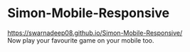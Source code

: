 # Simon-Mobile-Responsive
https://swarnadeep08.github.io/Simon-Mobile-Responsive/ \
Now play your favourite game on your mobile too.
